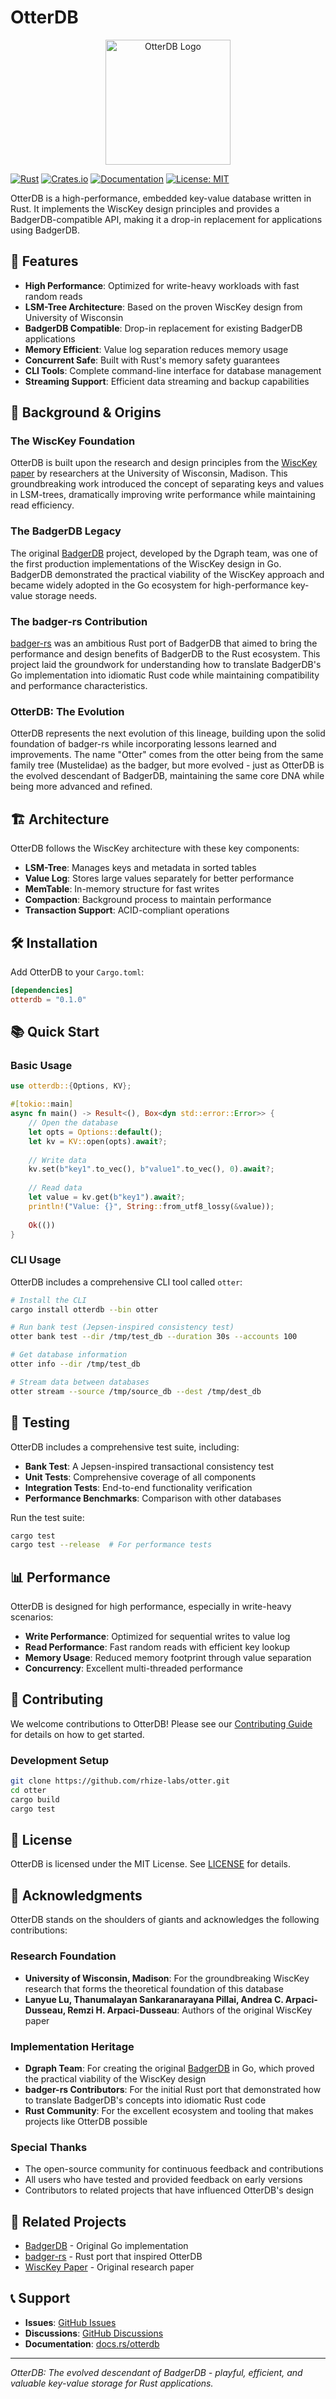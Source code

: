 # OtterDB

<div align="center">
  <img src="docs/Gemini_Generated_Image_dkex9udkex9udkex.png" alt="OtterDB Logo" width="200" height="200">
</div>

[![Rust](https://github.com/rhize-labs/otter/workflows/Rust/badge.svg)](https://github.com/rhize-labs/otter/actions)
[![Crates.io](https://img.shields.io/crates/v/otterdb.svg)](https://crates.io/crates/otterdb)
[![Documentation](https://docs.rs/otterdb/badge.svg)](https://docs.rs/otterdb)
[![License: MIT](https://img.shields.io/badge/License-MIT-yellow.svg)](https://opensource.org/licenses/MIT)

OtterDB is a high-performance, embedded key-value database written in Rust. It implements the WiscKey design principles and provides a BadgerDB-compatible API, making it a drop-in replacement for applications using BadgerDB.

## 🚀 Features

- **High Performance**: Optimized for write-heavy workloads with fast random reads
- **LSM-Tree Architecture**: Based on the proven WiscKey design from University of Wisconsin
- **BadgerDB Compatible**: Drop-in replacement for existing BadgerDB applications
- **Memory Efficient**: Value log separation reduces memory usage
- **Concurrent Safe**: Built with Rust's memory safety guarantees
- **CLI Tools**: Complete command-line interface for database management
- **Streaming Support**: Efficient data streaming and backup capabilities

## 📖 Background & Origins

### The WiscKey Foundation

OtterDB is built upon the research and design principles from the [WiscKey paper](https://www.usenix.org/system/files/conference/fast16/fast16-papers-lu.pdf) by researchers at the University of Wisconsin, Madison. This groundbreaking work introduced the concept of separating keys and values in LSM-trees, dramatically improving write performance while maintaining read efficiency.

### The BadgerDB Legacy

The original [BadgerDB](https://github.com/dgraph-io/badger) project, developed by the Dgraph team, was one of the first production implementations of the WiscKey design in Go. BadgerDB demonstrated the practical viability of the WiscKey approach and became widely adopted in the Go ecosystem for high-performance key-value storage needs.

### The badger-rs Contribution

[badger-rs](https://github.com/laohanlinux/badger-rs) was an ambitious Rust port of BadgerDB that aimed to bring the performance and design benefits of BadgerDB to the Rust ecosystem. This project laid the groundwork for understanding how to translate BadgerDB's Go implementation into idiomatic Rust code while maintaining compatibility and performance characteristics.

### OtterDB: The Evolution

OtterDB represents the next evolution of this lineage, building upon the solid foundation of badger-rs while incorporating lessons learned and improvements. The name "Otter" comes from the otter being from the same family tree (Mustelidae) as the badger, but more evolved - just as OtterDB is the evolved descendant of BadgerDB, maintaining the same core DNA while being more advanced and refined.

## 🏗️ Architecture

OtterDB follows the WiscKey architecture with these key components:

- **LSM-Tree**: Manages keys and metadata in sorted tables
- **Value Log**: Stores large values separately for better performance
- **MemTable**: In-memory structure for fast writes
- **Compaction**: Background process to maintain performance
- **Transaction Support**: ACID-compliant operations

## 🛠️ Installation

Add OtterDB to your `Cargo.toml`:

```toml
[dependencies]
otterdb = "0.1.0"
```

## 📚 Quick Start

### Basic Usage

```rust
use otterdb::{Options, KV};

#[tokio::main]
async fn main() -> Result<(), Box<dyn std::error::Error>> {
    // Open the database
    let opts = Options::default();
    let kv = KV::open(opts).await?;
    
    // Write data
    kv.set(b"key1".to_vec(), b"value1".to_vec(), 0).await?;
    
    // Read data
    let value = kv.get(b"key1").await?;
    println!("Value: {}", String::from_utf8_lossy(&value));
    
    Ok(())
}
```

### CLI Usage

OtterDB includes a comprehensive CLI tool called `otter`:

```bash
# Install the CLI
cargo install otterdb --bin otter

# Run bank test (Jepsen-inspired consistency test)
otter bank test --dir /tmp/test_db --duration 30s --accounts 100

# Get database information
otter info --dir /tmp/test_db

# Stream data between databases
otter stream --source /tmp/source_db --dest /tmp/dest_db
```

## 🧪 Testing

OtterDB includes a comprehensive test suite, including:

- **Bank Test**: A Jepsen-inspired transactional consistency test
- **Unit Tests**: Comprehensive coverage of all components
- **Integration Tests**: End-to-end functionality verification
- **Performance Benchmarks**: Comparison with other databases

Run the test suite:

```bash
cargo test
cargo test --release  # For performance tests
```

## 📊 Performance

OtterDB is designed for high performance, especially in write-heavy scenarios:

- **Write Performance**: Optimized for sequential writes to value log
- **Read Performance**: Fast random reads with efficient key lookup
- **Memory Usage**: Reduced memory footprint through value separation
- **Concurrency**: Excellent multi-threaded performance

## 🤝 Contributing

We welcome contributions to OtterDB! Please see our [Contributing Guide](CONTRIBUTING.md) for details on how to get started.

### Development Setup

```bash
git clone https://github.com/rhize-labs/otter.git
cd otter
cargo build
cargo test
```

## 📄 License

OtterDB is licensed under the MIT License. See [LICENSE](LICENSE) for details.

## 🙏 Acknowledgments

OtterDB stands on the shoulders of giants and acknowledges the following contributions:

### Research Foundation
- **University of Wisconsin, Madison**: For the groundbreaking WiscKey research that forms the theoretical foundation of this database
- **Lanyue Lu, Thanumalayan Sankaranarayana Pillai, Andrea C. Arpaci-Dusseau, Remzi H. Arpaci-Dusseau**: Authors of the original WiscKey paper

### Implementation Heritage
- **Dgraph Team**: For creating the original [BadgerDB](https://github.com/dgraph-io/badger) in Go, which proved the practical viability of the WiscKey design
- **badger-rs Contributors**: For the initial Rust port that demonstrated how to translate BadgerDB's concepts into idiomatic Rust code
- **Rust Community**: For the excellent ecosystem and tooling that makes projects like OtterDB possible

### Special Thanks
- The open-source community for continuous feedback and contributions
- All users who have tested and provided feedback on early versions
- Contributors to related projects that have influenced OtterDB's design

## 🔗 Related Projects

- [BadgerDB](https://github.com/dgraph-io/badger) - Original Go implementation
- [badger-rs](https://github.com/laohanlinux/badger-rs) - Rust port that inspired OtterDB
- [WiscKey Paper](https://www.usenix.org/system/files/conference/fast16/fast16-papers-lu.pdf) - Original research paper

## 📞 Support

- **Issues**: [GitHub Issues](https://github.com/rhize-labs/otter/issues)
- **Discussions**: [GitHub Discussions](https://github.com/rhize-labs/otter/discussions)
- **Documentation**: [docs.rs/otterdb](https://docs.rs/otterdb)

---

*OtterDB: The evolved descendant of BadgerDB - playful, efficient, and valuable key-value storage for Rust applications.*